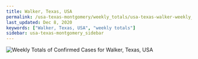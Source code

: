```yaml
---
title: Walker, Texas, USA
permalink: /usa-texas-montgomery/weekly_totals/usa-texas-walker-weekly_totals.html
last_updated: Dec 8, 2020
keywords: ["Walker, Texas, USA", "weekly totals"]
sidebar: usa-texas-montgomery_sidebar
---
```


![Weekly Totals of Confirmed Cases for Walker, Texas, USA](/covid_tracker/images/graphs/usa-texas-walker-weekly_totals_graph.png)
